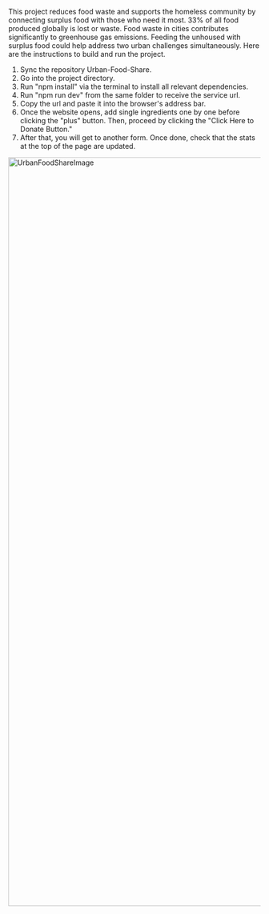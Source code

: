This project reduces food waste and supports the homeless community by connecting surplus food with those who need it most. 33% of all food produced globally is lost or waste. Food waste in cities contributes significantly to greenhouse gas emissions. Feeding the unhoused with surplus food could help address two urban challenges simultaneously.
Here are the instructions to build and run the project.
1. Sync the repository Urban-Food-Share.
2. Go into the project directory.
3. Run "npm install" via the terminal to install all relevant dependencies.
4. Run "npm run dev" from the same folder to receive the service url.
5. Copy the url and paste it into the browser's address bar.
6. Once the website opens, add single ingredients one by one before clicking the "plus" button. Then, proceed by clicking the "Click Here to Donate Button."
7. After that, you will get to another form. Once done, check that the stats at the top of the page are updated. 
<img width="1497" alt="UrbanFoodShareImage" src="https://github.com/user-attachments/assets/769eae6e-c10b-4d0e-adde-6aac73d70801" />
